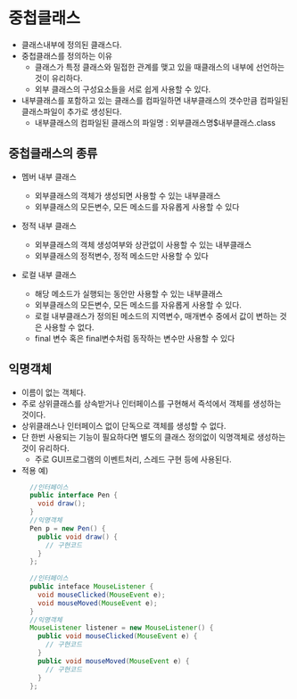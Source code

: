 # 중첩클래스
- 클래스내부에 정의된 클래스다.
- 중첩클래스를 정의하는 이유
  + 클래스가 특정 클래스와 밀접한 관계를 맺고 있을 때클래스의 내부에 선언하는 것이 유리하다. 
  + 외부 클래스의 구성요소들을 서로 쉽게 사용할 수 있다.
- 내부클래스를 포함하고 있는 클래스를 컴파일하면 내부클래스의 갯수만큼 컴파일된 클래스파일이 추가로 생성된다.
  + 내부클래스의 컴파일된 클래스의 파일명 : 외부클래스명$내부클래스.class

## 중첩클래스의 종류
- 멤버 내부 클래스 
  + 외부클래스의 객체가 생성되면 사용할 수 있는 내부클래스
  + 외부클래스의 모든변수, 모든 메소드를 자유롭게 사용할 수 있다
 
- 정적 내부 클래스
  + 외부클래스의 객체 생성여부와 상관없이 사용할 수 있는 내부클래스
  + 외부클래스의 정적변수, 정적 메소드만 사용할 수 있다
  
- 로컬 내부 클래스
  + 해당 메소드가 실행되는 동안만 사용할 수 있는 내부클래스
  + 외부클래스의 모든변수, 모든 메소드를 자유롭게 사용할 수 있다.
  + 로컬 내부클래스가 정의된 메소드의 지역변수, 매개변수 중에서 값이 변하는 것은 사용할 수 없다.
  + final 변수 혹은 final변수처럼 동작하는 변수만 사용할 수 있다

## 익명객체
- 이름이 없는 객체다.
- 주로 상위클래스를 상속받거나 인터페이스를 구현해서 즉석에서 객체를 생성하는 것이다.
- 상위클래스나 인터페이스 없이 단독으로 객체를 생성할 수 없다.
- 단 한번 사용되는 기능이 필요하다면 별도의 클래스 정의없이 익명객체로 생성하는 것이 유리하다.
  + 주로 GUI프로그램의 이벤트처리, 스레드 구현 등에 사용된다.
- 적용 예)
  ```java
    //인터페이스
    public interface Pen {
      void draw();
    }
    //익명객체 
    Pen p = new Pen() {
      public void draw() {
        // 구현코드
      }
    };
		
    //인터페이스
    public inteface MouseListener {
      void mouseClicked(MouseEvent e);
      void mouseMoved(MouseEvent e);
    }
    //익명객체
    MouseListener listener = new MouseListener() {
      public void mouseClicked(MouseEvent e) {
        // 구현코드
      }
      public void mouseMoved(MouseEvent e) {
        // 구현코드
      }
    };
  ```

